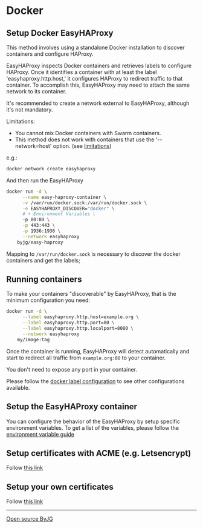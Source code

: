 # Docker

## Setup Docker EasyHAProxy

This method involves using a standalone Docker installation to discover containers 
and configure HAProxy.

EasyHAProxy inspects Docker containers and retrieves labels to configure HAProxy. 
Once it identifies a container with at least the label 'easyhaproxy.http.host,' 
it configures HAProxy to redirect traffic to that container. 
To accomplish this, EasyHAProxy may need to attach the same network to its container.

It's recommended to create a network external to EasyHAProxy, although it's not mandatory.

Limitations:
 - You cannot mix Docker containers with Swarm containers.
 - This method does not work with containers that use the '--network=host' option. (see [limitations](limitations.md))

e.g.:

```bash
docker network create easyhaproxy
```

And then run the EasyHAProxy

```bash
docker run -d \
      --name easy-haproxy-container \
      -v /var/run/docker.sock:/var/run/docker.sock \
      -e EASYHAPROXY_DISCOVER="docker" \
      # + Environment Variables \
      -p 80:80 \
      -p 443:443 \
      -p 1936:1936 \
      --network easyhaproxy
    byjg/easy-haproxy
```

Mapping to `/var/run/docker.sock` is necessary to discover the docker containers and get the labels;

## Running containers

To make your containers "discoverable" by EasyHAProxy, that is the minimum configuration you need:

```bash
docker run -d \
      --label easyhaproxy.http.host=example.org \
      --label easyhaproxy.http.port=80 \
      --label easyhaproxy.http.localport=8080 \
      --network easyhaproxy
    my/image:tag
```

Once the container is running, EasyHAProxy will detect automatically and start to redirect all traffic from `example.org:80` to your container.

You don't need to expose any port in your container.

Please follow the [docker label configuration](container-labels.md) to see other configurations available.

## Setup the EasyHAProxy container

You can configure the behavior of the EasyHAProxy by setup specific environment variables. To get a list of the variables, please follow the [environment variable guide](environment-variable.md)

## Setup certificates with ACME (e.g. Letsencrypt)

Follow [this link](acme.md)

## Setup your own certificates

Follow [this link](ssl.md)

----
[Open source ByJG](http://opensource.byjg.com)

